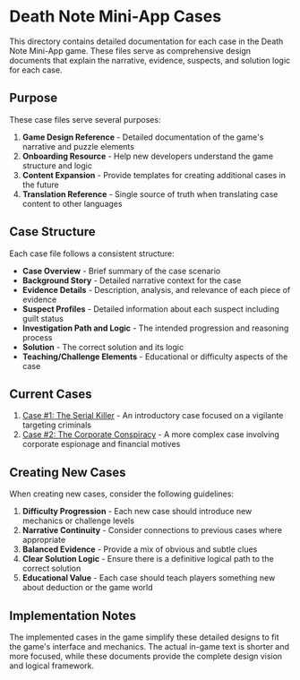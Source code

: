 # Death Note Mini-App Cases

This directory contains detailed documentation for each case in the Death Note Mini-App game. These files serve as comprehensive design documents that explain the narrative, evidence, suspects, and solution logic for each case.

## Purpose

These case files serve several purposes:

1. **Game Design Reference** - Detailed documentation of the game's narrative and puzzle elements
2. **Onboarding Resource** - Help new developers understand the game structure and logic
3. **Content Expansion** - Provide templates for creating additional cases in the future
4. **Translation Reference** - Single source of truth when translating case content to other languages

## Case Structure

Each case file follows a consistent structure:

- **Case Overview** - Brief summary of the case scenario
- **Background Story** - Detailed narrative context for the case
- **Evidence Details** - Description, analysis, and relevance of each piece of evidence
- **Suspect Profiles** - Detailed information about each suspect including guilt status
- **Investigation Path and Logic** - The intended progression and reasoning process
- **Solution** - The correct solution and its logic
- **Teaching/Challenge Elements** - Educational or difficulty aspects of the case

## Current Cases

1. [Case #1: The Serial Killer](case_1_serial_killer.md) - An introductory case focused on a vigilante targeting criminals
2. [Case #2: The Corporate Conspiracy](case_2_corporate_conspiracy.md) - A more complex case involving corporate espionage and financial motives

## Creating New Cases

When creating new cases, consider the following guidelines:

1. **Difficulty Progression** - Each new case should introduce new mechanics or challenge levels
2. **Narrative Continuity** - Consider connections to previous cases where appropriate
3. **Balanced Evidence** - Provide a mix of obvious and subtle clues
4. **Clear Solution Logic** - Ensure there is a definitive logical path to the correct solution
5. **Educational Value** - Each case should teach players something new about deduction or the game world

## Implementation Notes

The implemented cases in the game simplify these detailed designs to fit the game's interface and mechanics. The actual in-game text is shorter and more focused, while these documents provide the complete design vision and logical framework. 